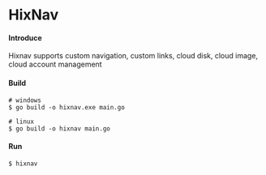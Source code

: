 # HixNav
 
#### Introduce 
Hixnav supports custom navigation, custom links, cloud disk, cloud image, cloud account management

#### Build

```shell
# windows
$ go build -o hixnav.exe main.go

# linux
$ go build -o hixnav main.go
```

#### Run

```shell
$ hixnav
```
